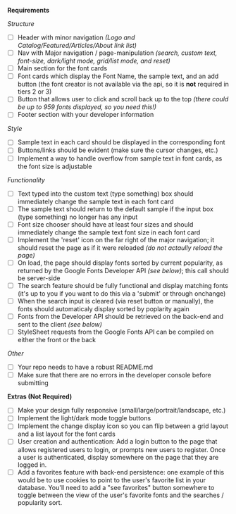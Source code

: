 **Requirements**

*Structure*

- [ ] Header with minor navigation *(Logo and Catalog/Featured/Articles/About link list)*
- [ ] Nav with Major navigation / page-manipulation *(search, custom text, font-size, dark/light mode, grid/list mode, and reset)*
- [ ] Main section for the font cards
- [ ] Font cards which display the Font Name, the sample text, and an add button (the font creator is not available via the api, so it is **not** required in tiers 2 or 3)
- [ ] Button that allows user to click and scroll back up to the top *(there could be up to 959 fonts displayed, so you need this!)*
- [ ] Footer section with your developer information

*Style*

- [ ] Sample text in each card should be displayed in the corresponding font
- [ ] Buttons/links should be evident (make sure the cursor changes, etc.)
- [ ] Implement a way to handle overflow from sample text in font cards, as the font size is adjustable

*Functionality*

- [ ] Text typed into the custom text (type something) box should immediately change the sample text in each font card
- [ ] The sample text should return to the default sample if the input box (type something) no longer has any input
- [ ] Font size chooser should have at least four sizes and should immediately change the sample text font size in each font card
- [ ] Implement the 'reset' icon on the far right of the major navigation; it should reset the page as if it were reloaded *(do not actaully reload the page)*
- [ ] On load, the page should display fonts sorted by current popularity, as returned by the Google Fonts Developer API *(see below)*; this call should be server-side
- [ ] The search feature should be fully functional and display matching fonts (it's up to you if you want to do this via a 'submit' or through onchange)
- [ ] When the search input is cleared (via reset button or manually), the fonts should automaticaly display sorted by poplarity again
- [ ] Fonts from the Developer API should be retrieved on the back-end and sent to the client *(see below)*
- [ ] StyleSheet requests from the Google Fonts API can be compiled on either the front or the back

*Other*

- [ ] Your repo needs to have a robust README.md
- [ ] Make sure that there are no errors in the developer console before submitting

**Extras (Not Required)**

- [ ] Make your design fully responsive (small/large/portrait/landscape, etc.)
- [ ] Implement the light/dark mode toggle buttons
- [ ] Implement the change display icon so you can flip between a grid layout and a list layout for the font cards
- [ ] User creation and authentication: Add a login button to the page that allows registered users to login, or prompts new users to register. Once a user is authenticated, display somewhere on the page that they are logged in.
- [ ] Add a favorites feature with back-end persistence: one example of this would be to use cookies to point to the user's favorite list in your database. You'll need to add a "see favorites" button somewhere to toggle between the view of the user's favorite fonts and the searches / popularity sort.
